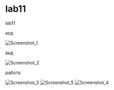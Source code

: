 # lab11
lab11

код


![Screenshot_1](https://user-images.githubusercontent.com/57183841/146294561-e25f153d-2b3f-418b-83cc-20f33e8d234d.png)

вид


![Screenshot_2](https://user-images.githubusercontent.com/57183841/146294564-5f440e6c-e589-45d9-9c8e-cb517a689f29.png)

работа


![Screenshot_3](https://user-images.githubusercontent.com/57183841/146294565-1be2d5b4-b747-4273-b6ef-994587281555.png)
![Screenshot_5](https://user-images.githubusercontent.com/57183841/146294569-92300acd-ba7c-4f0d-a00f-0fe604d345f7.png)
![Screenshot_4](https://user-images.githubusercontent.com/57183841/146294567-e8393a76-7dd1-4d6b-ba42-1986e40a3c54.png)

